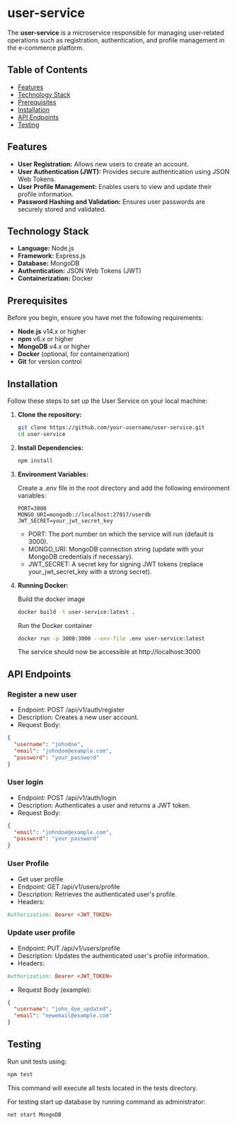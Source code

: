 # user-service

The **user-service** is a microservice responsible for managing user-related operations such as registration, authentication, and profile management in the e-commerce platform.

## Table of Contents

- [Features](#features)
- [Technology Stack](#technology-stack)
- [Prerequisites](#prerequisites)
- [Installation](#installation)
- [API Endpoints](#api-endpoints)
- [Testing](#testing)


## Features

- **User Registration:** Allows new users to create an account.
- **User Authentication (JWT):** Provides secure authentication using JSON Web Tokens.
- **User Profile Management:** Enables users to view and update their profile information.
- **Password Hashing and Validation:** Ensures user passwords are securely stored and validated.

## Technology Stack

- **Language:** Node.js
- **Framework:** Express.js
- **Database:** MongoDB
- **Authentication:** JSON Web Tokens (JWT)
- **Containerization:** Docker

## Prerequisites

Before you begin, ensure you have met the following requirements:

- **Node.js** v14.x or higher
- **npm** v6.x or higher
- **MongoDB** v4.x or higher
- **Docker** (optional, for containerization)
- **Git** for version control

## Installation

Follow these steps to set up the User Service on your local machine:

1. **Clone the repository:**

   ```bash
   git clone https://github.com/your-username/user-service.git
   cd user-service
   
2. **Install Dependencies:**

   ```bash
   npm install

3. **Environment Variables:**

    Create a .env file in the root directory and add the following environment variables:
   ```dotenv
   PORT=3000
   MONGO_URI=mongodb://localhost:27017/userdb
   JWT_SECRET=your_jwt_secret_key
   ```

   * PORT: The port number on which the service will run (default is 3000).
   * MONGO_URI: MongoDB connection string (update with your MongoDB credentials if necessary).
   * JWT_SECRET: A secret key for signing JWT tokens (replace your_jwt_secret_key with a strong secret).

 4. **Running Docker:**
    
    Build the docker image
    ```bash
    docker build -t user-service:latest .
    ```

    Run the Docker container
    ```bash
    docker run -p 3000:3000 --env-file .env user-service:latest
    ```

    The service should now be accessible at http://localhost:3000

## API Endpoints

   ### Register a new user
   * Endpoint: POST /api/v1/auth/register   
   * Description: Creates a new user account.  
   * Request Body:
   
   ```json
   {
     "username": "johndoe",
     "email": "johndoe@example.com",
     "password": "your_password"
   }
   ```

   ### User login
   * Endpoint: POST /api/v1/auth/login
   * Description: Authenticates a user and returns a JWT token.
   * Request Body:
     
   ```json
   {
     "email": "johndoe@example.com",
     "password": "your_password"
   }
   ```

   ### User Profile
   * Get user profile
   * Endpoint: GET /api/v1/users/profile
   * Description: Retrieves the authenticated user's profile.
   * Headers:
     
   ```makefile
   Authorization: Bearer <JWT_TOKEN>
   ```

   ### Update user profile
   * Endpoint: PUT /api/v1/users/profile
   * Description: Updates the authenticated user's profile information.
   * Headers:
   ```makefile
   Authorization: Bearer <JWT_TOKEN>
   ```
   * Request Body (example):
   ```json
   {
     "username": "john_doe_updated",
     "email": "newemail@example.com"
   }
   ```
## Testing
Run unit tests using:
```bash
npm test
```
This command will execute all tests located in the tests directory.

For testing start up database by running command as administrator:

```bash
net start MongoDB
```

